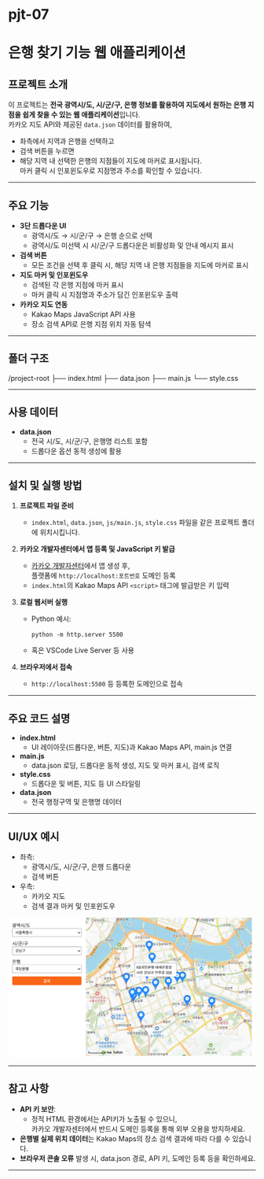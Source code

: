 # pjt-07

# 은행 찾기 기능 웹 애플리케이션

## 프로젝트 소개

이 프로젝트는 **전국 광역시/도, 시/군/구, 은행 정보를 활용하여 지도에서 원하는 은행 지점을 쉽게 찾을 수 있는 웹 애플리케이션**입니다.  
카카오 지도 API와 제공된 `data.json` 데이터를 활용하여,  
- 좌측에서 지역과 은행을 선택하고  
- 검색 버튼을 누르면  
- 해당 지역 내 선택한 은행의 지점들이 지도에 마커로 표시됩니다.  
마커 클릭 시 인포윈도우로 지점명과 주소를 확인할 수 있습니다.

---

## 주요 기능

- **3단 드롭다운 UI**  
  - 광역시/도 → 시/군/구 → 은행 순으로 선택
  - 광역시/도 미선택 시 시/군/구 드롭다운은 비활성화 및 안내 메시지 표시
- **검색 버튼**  
  - 모든 조건을 선택 후 클릭 시, 해당 지역 내 은행 지점들을 지도에 마커로 표시
- **지도 마커 및 인포윈도우**  
  - 검색된 각 은행 지점에 마커 표시
  - 마커 클릭 시 지점명과 주소가 담긴 인포윈도우 출력
- **카카오 지도 연동**  
  - Kakao Maps JavaScript API 사용
  - 장소 검색 API로 은행 지점 위치 자동 탐색

---

## 폴더 구조
/project-root
├── index.html
├── data.json
├── main.js
└── style.css


---

## 사용 데이터

- **data.json**  
  - 전국 시/도, 시/군/구, 은행명 리스트 포함  
  - 드롭다운 옵션 동적 생성에 활용

---

## 설치 및 실행 방법

1. **프로젝트 파일 준비**
    - `index.html`, `data.json`, `js/main.js`, `style.css` 파일을 같은 프로젝트 폴더에 위치시킵니다.

2. **카카오 개발자센터에서 앱 등록 및 JavaScript 키 발급**
    - [카카오 개발자센터](https://developers.kakao.com)에서 앱 생성 후,  
      플랫폼에 `http://localhost:포트번호` 도메인 등록  
    - `index.html`의 Kakao Maps API `<script>` 태그에 발급받은 키 입력

3. **로컬 웹서버 실행**
    - Python 예시:  
      ```
      python -m http.server 5500
      ```
    - 혹은 VSCode Live Server 등 사용

4. **브라우저에서 접속**
    - `http://localhost:5500` 등 등록한 도메인으로 접속

---

## 주요 코드 설명

- **index.html**  
  - UI 레이아웃(드롭다운, 버튼, 지도)과 Kakao Maps API, main.js 연결
- **main.js**  
  - data.json 로딩, 드롭다운 동적 생성, 지도 및 마커 표시, 검색 로직
- **style.css**  
  - 드롭다운 및 버튼, 지도 등 UI 스타일링
- **data.json**  
  - 전국 행정구역 및 은행명 데이터

---

## UI/UX 예시

- 좌측:  
  - 광역시/도, 시/군/구, 은행 드롭다운  
  - 검색 버튼  
- 우측:  
  - 카카오 지도  
  - 검색 결과 마커 및 인포윈도우

![UI 예시](map_image.PNG)

---

## 참고 사항

- **API 키 보안**:  
  - 정적 HTML 환경에서는 API키가 노출될 수 있으니,  
    카카오 개발자센터에서 반드시 도메인 등록을 통해 외부 오용을 방지하세요.
- **은행별 실제 위치 데이터**는 Kakao Maps의 장소 검색 결과에 따라 다를 수 있습니다.
- **브라우저 콘솔 오류** 발생 시, data.json 경로, API 키, 도메인 등록 등을 확인하세요.

---


